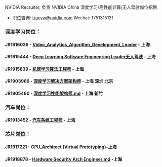 NVIDIA Recruiter, 负责 NVIDIA China 深度学习/高性能计算/无人驾驶岗位招聘  
- 职位咨询: tracyw@nvidia.com   Wechat: 1751315121

### 深度学习岗位：
#### JR1916036 - [Video_Analytics_Algorithm_Development_Leader](/Video_Analytics_Algorithm_Development_Leader.md) - 上海
#### JR1915444 - [Deep Learning Software Engineering Leader无人驾驶](/Deep_Learning_Software_Engineering_Leader.md) - 上海
#### JR1915839 - [机器学习算法工程师](/机器学习算法工程师.md) - 上海
#### JR1903966 - [深度学习解决方案架构师](/Deep_Learning_Solution_Architect.md) - 上海 深圳 北京
#### JR1905460 - [深度学习性能架构师.md](/深度学习性能架构师.md) - 上海 新竹                             

### 汽车岗位：
#### JR1913452 - [汽车系统工程师](/Automotive_Solution_Engineer.md) - 上海

### 芯片岗位：
#### JR1917221 - [GPU_Architect (Virtual Prototyping)](/GPU_Architect.md)-上海
#### JR1918878 - [Hardware Security Arch Engineer.md](/Hardware_Security_Arch_Engineer.md) -上海
